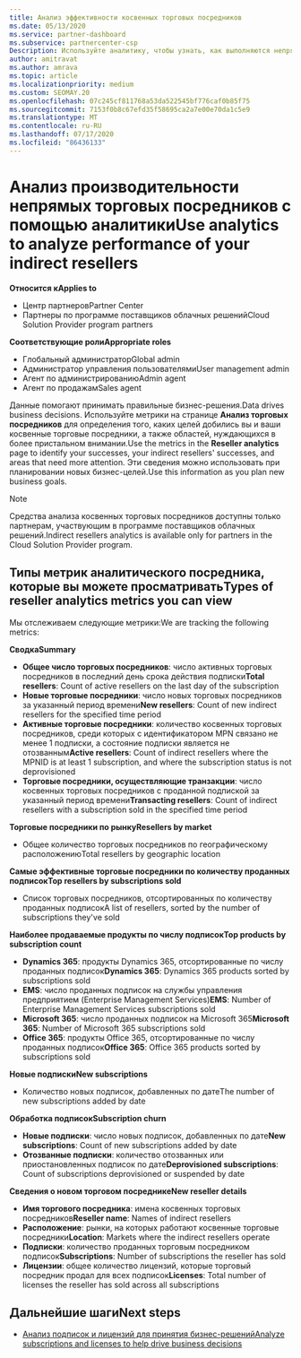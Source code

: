 ```yaml
---
title: Анализ эффективности косвенных торговых посредников
ms.date: 05/13/2020
ms.service: partner-dashboard
ms.subservice: partnercenter-csp
Description: Используйте аналитику, чтобы узнать, как выполняются непрямые торговые посредники, как их успеха, так и области, которые могут потребовать больше внимания.
author: amitravat
ms.author: amrava
ms.topic: article
ms.localizationpriority: medium
ms.custom: SEOMAY.20
ms.openlocfilehash: 07c245cf811768a53da522545bf776caf0b85f75
ms.sourcegitcommit: 7153f0b8c67efd35f58695ca2a7e00e70da1c5e9
ms.translationtype: MT
ms.contentlocale: ru-RU
ms.lasthandoff: 07/17/2020
ms.locfileid: "86436133"
---
```

# <a name="use-analytics-to-analyze-performance-of-your-indirect-resellers"></a><span data-ttu-id="f0137-103">Анализ производительности непрямых торговых посредников с помощью аналитики</span><span class="sxs-lookup"><span data-stu-id="f0137-103">Use analytics to analyze performance of your indirect resellers</span></span>

<span data-ttu-id="f0137-104">**Относится к**</span><span class="sxs-lookup"><span data-stu-id="f0137-104">**Applies to**</span></span>

- <span data-ttu-id="f0137-105">Центр партнеров</span><span class="sxs-lookup"><span data-stu-id="f0137-105">Partner Center</span></span>
- <span data-ttu-id="f0137-106">Партнеры по программе поставщиков облачных решений</span><span class="sxs-lookup"><span data-stu-id="f0137-106">Cloud Solution Provider program partners</span></span>

<span data-ttu-id="f0137-107">**Соответствующие роли**</span><span class="sxs-lookup"><span data-stu-id="f0137-107">**Appropriate roles**</span></span>

- <span data-ttu-id="f0137-108">Глобальный администратор</span><span class="sxs-lookup"><span data-stu-id="f0137-108">Global admin</span></span>
- <span data-ttu-id="f0137-109">Администратор управления пользователями</span><span class="sxs-lookup"><span data-stu-id="f0137-109">User management admin</span></span>
- <span data-ttu-id="f0137-110">Агент по администрированию</span><span class="sxs-lookup"><span data-stu-id="f0137-110">Admin agent</span></span>
- <span data-ttu-id="f0137-111">Агент по продажам</span><span class="sxs-lookup"><span data-stu-id="f0137-111">Sales agent</span></span>

<span data-ttu-id="f0137-112">Данные помогают принимать правильные бизнес-решения.</span><span class="sxs-lookup"><span data-stu-id="f0137-112">Data drives business decisions.</span></span> <span data-ttu-id="f0137-113">Используйте метрики на странице **Анализ торговых посредников** для определения того, каких целей добились вы и ваши косвенные торговые посредники, а также областей, нуждающихся в более пристальном внимании.</span><span class="sxs-lookup"><span data-stu-id="f0137-113">Use the metrics in the **Reseller analytics** page to identify your successes, your indirect resellers' successes, and areas that need more attention.</span></span> <span data-ttu-id="f0137-114">Эти сведения можно использовать при планировании новых бизнес-целей.</span><span class="sxs-lookup"><span data-stu-id="f0137-114">Use this information as you plan new business goals.</span></span>

> [!NOTE]
> <span data-ttu-id="f0137-115">Средства анализа косвенных торговых посредников доступны только партнерам, участвующим в программе поставщиков облачных решений.</span><span class="sxs-lookup"><span data-stu-id="f0137-115">Indirect resellers analytics is available only for partners in the Cloud Solution Provider program.</span></span>

## <a name="types-of-reseller-analytics-metrics-you-can-view"></a><span data-ttu-id="f0137-116">Типы метрик аналитического посредника, которые вы можете просматривать</span><span class="sxs-lookup"><span data-stu-id="f0137-116">Types of reseller analytics metrics you can view</span></span>

<span data-ttu-id="f0137-117">Мы отслеживаем следующие метрики:</span><span class="sxs-lookup"><span data-stu-id="f0137-117">We are tracking the following metrics:</span></span>

<span data-ttu-id="f0137-118">**Сводка**</span><span class="sxs-lookup"><span data-stu-id="f0137-118">**Summary**</span></span>  
 - <span data-ttu-id="f0137-119">**Общее число торговых посредников**: число активных торговых посредников в последний день срока действия подписки</span><span class="sxs-lookup"><span data-stu-id="f0137-119">**Total resellers**: Count of active resellers on the last day of the subscription</span></span>  
 - <span data-ttu-id="f0137-120">**Новые торговые посредники**: число новых торговых посредников за указанный период времени</span><span class="sxs-lookup"><span data-stu-id="f0137-120">**New resellers**: Count of new indirect resellers for the specified time period</span></span>  
 - <span data-ttu-id="f0137-121">**Активные торговые посредники**: количество косвенных торговых посредников, среди которых с идентификатором MPN связано не менее 1 подписки, а состояние подписки является не отозванным</span><span class="sxs-lookup"><span data-stu-id="f0137-121">**Active resellers**: Count of indirect resellers where the MPNID is at least 1 subscription, and where the subscription status is not deprovisioned</span></span>  
 - <span data-ttu-id="f0137-122">**Торговые посредники, осуществляющие транзакции**: число косвенных торговых посредников с проданной подпиской за указанный период времени</span><span class="sxs-lookup"><span data-stu-id="f0137-122">**Transacting resellers**: Count of indirect resellers with a subscription sold in the specified time period</span></span>  

<span data-ttu-id="f0137-123">**Торговые посредники по рынку**</span><span class="sxs-lookup"><span data-stu-id="f0137-123">**Resellers by market**</span></span>  
 - <span data-ttu-id="f0137-124">Общее количество торговых посредников по географическому расположению</span><span class="sxs-lookup"><span data-stu-id="f0137-124">Total resellers by geographic location</span></span>  

<span data-ttu-id="f0137-125">**Самые эффективные торговые посредники по количеству проданных подписок**</span><span class="sxs-lookup"><span data-stu-id="f0137-125">**Top resellers by subscriptions sold**</span></span>
 - <span data-ttu-id="f0137-126">Список торговых посредников, отсортированных по количеству проданных подписок</span><span class="sxs-lookup"><span data-stu-id="f0137-126">A list of resellers, sorted by the number of subscriptions they've sold</span></span>  

<span data-ttu-id="f0137-127">**Наиболее продаваемые продукты по числу подписок**</span><span class="sxs-lookup"><span data-stu-id="f0137-127">**Top products by subscription count**</span></span>  
 - <span data-ttu-id="f0137-128">**Dynamics 365**: продукты Dynamics 365, отсортированные по числу проданных подписок</span><span class="sxs-lookup"><span data-stu-id="f0137-128">**Dynamics 365**: Dynamics 365 products sorted by subscriptions sold</span></span>  
 - <span data-ttu-id="f0137-129">**EMS**: число проданных подписок на службы управления предприятием (Enterprise Management Services)</span><span class="sxs-lookup"><span data-stu-id="f0137-129">**EMS**: Number of Enterprise Management Services subscriptions sold</span></span>  
 - <span data-ttu-id="f0137-130">**Microsoft 365**: число проданных подписок на Microsoft 365</span><span class="sxs-lookup"><span data-stu-id="f0137-130">**Microsoft 365**: Number of Microsoft 365 subscriptions sold</span></span>  
 - <span data-ttu-id="f0137-131">**Office 365**: продукты Office 365, отсортированные по числу проданных подписок</span><span class="sxs-lookup"><span data-stu-id="f0137-131">**Office 365**: Office 365 products sorted by subscriptions sold</span></span>  

<span data-ttu-id="f0137-132">**Новые подписки**</span><span class="sxs-lookup"><span data-stu-id="f0137-132">**New subscriptions**</span></span>  
 - <span data-ttu-id="f0137-133">Количество новых подписок, добавленных по дате</span><span class="sxs-lookup"><span data-stu-id="f0137-133">The number of new subscriptions added by date</span></span>  

<span data-ttu-id="f0137-134">**Обработка подписок**</span><span class="sxs-lookup"><span data-stu-id="f0137-134">**Subscription churn**</span></span>  
 - <span data-ttu-id="f0137-135">**Новые подписки**: число новых подписок, добавленных по дате</span><span class="sxs-lookup"><span data-stu-id="f0137-135">**New subscriptions**: Count of new subscriptions added by date</span></span>  
 - <span data-ttu-id="f0137-136">**Отозванные подписки**: количество отозванных или приостановленных подписок по дате</span><span class="sxs-lookup"><span data-stu-id="f0137-136">**Deprovisioned subscriptions**: Count of subscriptions deprovisioned or suspended by date</span></span>  

<span data-ttu-id="f0137-137">**Сведения о новом торговом посреднике**</span><span class="sxs-lookup"><span data-stu-id="f0137-137">**New reseller details**</span></span>  
 - <span data-ttu-id="f0137-138">**Имя торгового посредника**: имена косвенных торговых посредников</span><span class="sxs-lookup"><span data-stu-id="f0137-138">**Reseller name**: Names of indirect resellers</span></span>  
 - <span data-ttu-id="f0137-139">**Расположение**: рынки, на которых работают косвенные торговые посредники</span><span class="sxs-lookup"><span data-stu-id="f0137-139">**Location**: Markets where the indirect resellers operate</span></span>  
 - <span data-ttu-id="f0137-140">**Подписки**: количество проданных торговым посредником подписок</span><span class="sxs-lookup"><span data-stu-id="f0137-140">**Subscriptions**: Number of subscriptions the reseller has sold</span></span>  
 - <span data-ttu-id="f0137-141">**Лицензии**: общее количество лицензий, которые торговый посредник продал для всех подписок</span><span class="sxs-lookup"><span data-stu-id="f0137-141">**Licenses**: Total number of licenses the reseller has sold across all subscriptions</span></span>  
  
## <a name="next-steps"></a><span data-ttu-id="f0137-142">Дальнейшие шаги</span><span class="sxs-lookup"><span data-stu-id="f0137-142">Next steps</span></span>

- [<span data-ttu-id="f0137-143">Анализ подписок и лицензий для принятия бизнес-решений</span><span class="sxs-lookup"><span data-stu-id="f0137-143">Analyze subscriptions and licenses to help drive business decisions</span></span>](analyze-subscriptions-licenses.md)